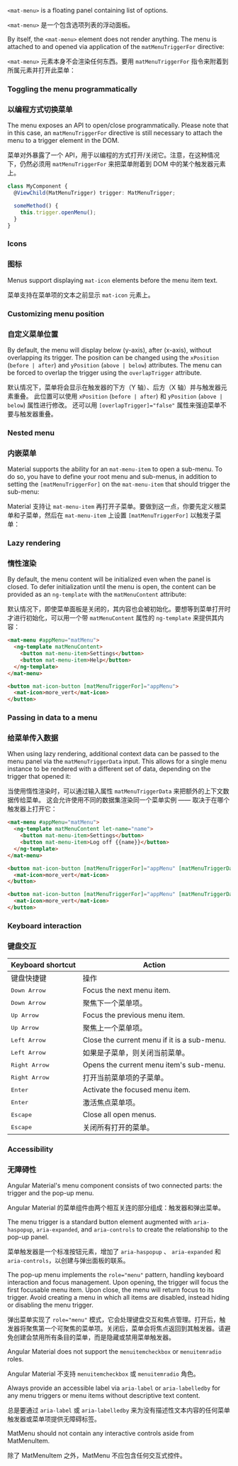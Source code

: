 `<mat-menu>` is a floating panel containing list of options.

`<mat-menu>` 是一个包含选项列表的浮动面板。

<!-- example(menu-overview) -->

By itself, the `<mat-menu>` element does not render anything. The menu is attached to and opened
via application of the `matMenuTriggerFor` directive:

`<mat-menu>` 元素本身不会渲染任何东西。要用 `matMenuTriggerFor` 指令来附着到所属元素并打开此菜单：

<!-- example({"example": "menu-overview",
              "file": "menu-overview-example.html",
              "region": "mat-menu-trigger-for"}) -->

### Toggling the menu programmatically

### 以编程方式切换菜单

The menu exposes an API to open/close programmatically. Please note that in this case, an
`matMenuTriggerFor` directive is still necessary to attach the menu to a trigger element in the DOM.

菜单对外暴露了一个 API，用于以编程的方式打开/关闭它。注意，在这种情况下，仍然必须用 `matMenuTriggerFor` 来把菜单附着到 DOM 中的某个触发器元素上。

```ts
class MyComponent {
  @ViewChild(MatMenuTrigger) trigger: MatMenuTrigger;

  someMethod() {
    this.trigger.openMenu();
  }
}
```

### Icons

### 图标

Menus support displaying `mat-icon` elements before the menu item text.

菜单支持在菜单项的文本之前显示 `mat-icon` 元素上。

<!-- example({"example": "menu-icons",
              "file": "menu-icons-example.html"}) -->

### Customizing menu position

### 自定义菜单位置

By default, the menu will display below (y-axis), after (x-axis), without overlapping
its trigger. The position can be changed using the `xPosition` (`before | after`) and `yPosition`
(`above | below`) attributes. The menu can be forced to overlap the trigger using the
`overlapTrigger` attribute.

默认情况下，菜单将会显示在触发器的下方（Y 轴）、后方（X 轴）并与触发器元素重叠。
此位置可以使用 `xPosition` (`before | after`) 和 `yPosition` (`above | below`) 属性进行修改。
还可以用 `[overlapTrigger]="false"` 属性来强迫菜单不要与触发器重叠。

<!-- example({"example": "menu-position",
              "file": "menu-position-example.html",
              "region": "menu-position"}) -->

### Nested menu

### 内嵌菜单

Material supports the ability for an `mat-menu-item` to open a sub-menu. To do so, you have to define
your root menu and sub-menus, in addition to setting the `[matMenuTriggerFor]` on the `mat-menu-item`
that should trigger the sub-menu:

Material 支持让 `mat-menu-item` 再打开子菜单。要做到这一点，你要先定义根菜单和子菜单，然后在 `mat-menu-item` 上设置 `[matMenuTriggerFor]` 以触发子菜单：

<!-- example({"example": "menu-nested",
              "file": "menu-nested-example.html",
              "region": "sub-menu"}) -->

### Lazy rendering

### 惰性渲染

By default, the menu content will be initialized even when the panel is closed. To defer
initialization until the menu is open, the content can be provided as an `ng-template`
with the `matMenuContent` attribute:

默认情况下，即使菜单面板是关闭的，其内容也会被初始化。要想等到菜单打开时才进行初始化，可以用一个带 `matMenuContent` 属性的 `ng-template` 来提供其内容：

```html
<mat-menu #appMenu="matMenu">
  <ng-template matMenuContent>
    <button mat-menu-item>Settings</button>
    <button mat-menu-item>Help</button>
  </ng-template>
</mat-menu>

<button mat-icon-button [matMenuTriggerFor]="appMenu">
  <mat-icon>more_vert</mat-icon>
</button>
```

### Passing in data to a menu

### 给菜单传入数据

When using lazy rendering, additional context data can be passed to the menu panel via
the `matMenuTriggerData` input. This allows for a single menu instance to be rendered
with a different set of data, depending on the trigger that opened it:

当使用惰性渲染时，可以通过输入属性 `matMenuTriggerData` 来把额外的上下文数据传给菜单。
这会允许使用不同的数据集渲染同一个菜单实例 —— 取决于在哪个触发器上打开它：

```html
<mat-menu #appMenu="matMenu">
  <ng-template matMenuContent let-name="name">
    <button mat-menu-item>Settings</button>
    <button mat-menu-item>Log off {{name}}</button>
  </ng-template>
</mat-menu>

<button mat-icon-button [matMenuTriggerFor]="appMenu" [matMenuTriggerData]="{name: 'Sally'}">
  <mat-icon>more_vert</mat-icon>
</button>

<button mat-icon-button [matMenuTriggerFor]="appMenu" [matMenuTriggerData]="{name: 'Bob'}">
  <mat-icon>more_vert</mat-icon>
</button>
```

### Keyboard interaction

### 键盘交互

| Keyboard shortcut      | Action                                      |
| ---------------------- | ------------------------------------------- |
| 键盘快捷键             | 操作                                        |
| <kbd>Down Arrow</kbd>  | Focus the next menu item.                   |
| <kbd>Down Arrow</kbd>  | 聚焦下一个菜单项。                          |
| <kbd>Up Arrow</kbd>    | Focus the previous menu item.               |
| <kbd>Up Arrow</kbd>    | 聚焦上一个菜单项。                          |
| <kbd>Left Arrow</kbd>  | Close the current menu if it is a sub-menu. |
| <kbd>Left Arrow</kbd>  | 如果是子菜单，则关闭当前菜单。              |
| <kbd>Right Arrow</kbd> | Opens the current menu item's sub-menu.     |
| <kbd>Right Arrow</kbd> | 打开当前菜单项的子菜单。                    |
| <kbd>Enter</kbd>       | Activate the focused menu item.             |
| <kbd>Enter</kbd>       | 激活焦点菜单项。                            |
| <kbd>Escape</kbd>      | Close all open menus.                       |
| <kbd>Escape</kbd>      | 关闭所有打开的菜单。                        |

### Accessibility

### 无障碍性

Angular Material's menu component consists of two connected parts: the trigger and the pop-up menu.

Angular Material 的菜单组件由两个相互关连的部分组成：触发器和弹出菜单。

The menu trigger is a standard button element augmented with `aria-haspopup`, `aria-expanded`, and
`aria-controls` to create the relationship to the pop-up panel.

菜单触发器是一个标准按钮元素，增加了 `aria-haspopup` 、 `aria-expanded` 和 `aria-controls`，以创建与弹出面板的联系。

The pop-up menu implements the `role="menu"` pattern, handling keyboard interaction and focus
management. Upon opening, the trigger will focus the first focusable menu item. Upon close, the menu
will return focus to its trigger. Avoid creating a menu in which all items are disabled, instead
hiding or disabling the menu trigger. 

弹出菜单实现了 `role="menu"` 模式，它会处理键盘交互和焦点管理。打开后，触发器将聚焦第一个可聚焦的菜单项。关闭后，菜单会将焦点返回到其触发器。请避免创建会禁用所有条目的菜单，而是隐藏或禁用菜单触发器。

Angular Material does not support the `menuitemcheckbox` or `menuitemradio` roles.

Angular Material 不支持 `menuitemcheckbox` 或 `menuitemradio` 角色。

Always provide an accessible label via `aria-label` or `aria-labelledby` for any menu
triggers or menu items without descriptive text content.

总是要通过 `aria-label` 或 `aria-labelledby` 来为没有描述性文本内容的任何菜单触发器或菜单项提供无障碍标签。

MatMenu should not contain any interactive controls aside from MatMenuItem.

除了 MatMenuItem 之外，MatMenu 不应包含任何交互式控件。
